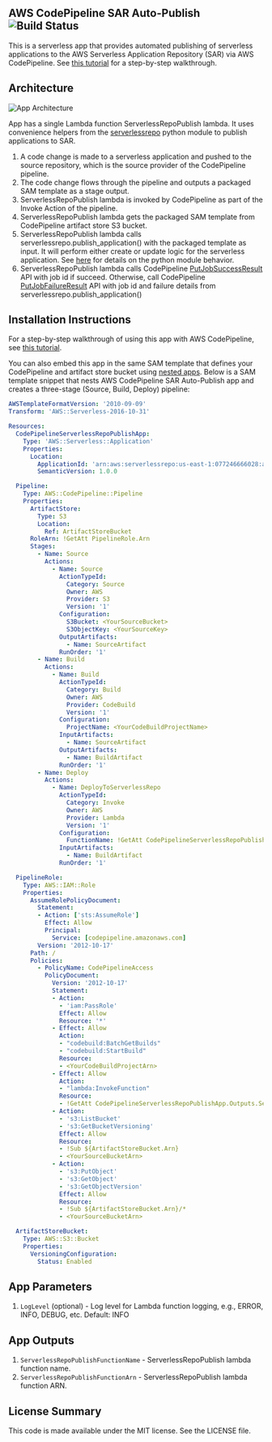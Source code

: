 ## AWS CodePipeline SAR Auto-Publish ![Build Status](https://codebuild.us-east-1.amazonaws.com/badges?uuid=eyJlbmNyeXB0ZWREYXRhIjoiRWVJS0x2ZFJGMTJYZWVKWHRxZXQzV3dHYlM4enJPc3k3bno4cmZRMmtwQkR5dGRSYUp1bDF3bnNHUE1NV1JpTHpTWC9KZ1Q4YmhtcG5aOXdNVWd4U2ZBPSIsIml2UGFyYW1ldGVyU3BlYyI6IlVhNGJ2dXlnZG1kbHJLS2siLCJtYXRlcmlhbFNldFNlcmlhbCI6MX0%3D&branch=master)

This is a serverless app that provides automated publishing of serverless applications to the AWS Serverless Application Repository (SAR) via AWS CodePipeline. See [this tutorial](https://docs.aws.amazon.com/codepipeline/latest/userguide/tutorials-serverlessrepo-auto-publish.html) for a step-by-step walkthrough.

## Architecture

![App Architecture](https://github.com/awslabs/aws-serverless-codepipeline-serverlessrepo-publish/raw/master/images/app-architecture.png)

App has a single Lambda function ServerlessRepoPublish lambda. It uses convenience helpers from the [serverlessrepo](https://pypi.org/project/serverlessrepo/) python module to publish applications to SAR.

1. A code change is made to a serverless application and pushed to the source repository, which is the source provider of the CodePipeline pipeline.
2. The code change flows through the pipeline and outputs a packaged SAM template as a stage output.
3. ServerlessRepoPublish lambda is invoked by CodePipeline as part of the Invoke Action of the pipeline.
4. ServerlessRepoPublish lambda gets the packaged SAM template from CodePipeline artifact store S3 bucket.
5. ServerlessRepoPublish lambda calls serverlessrepo.publish_application() with the packaged template as input. It will perform either create or update logic for the serverless application. See [here](https://pypi.org/project/serverlessrepo/) for details on the python module behavior.
6. ServerlessRepoPublish lambda calls CodePipeline [PutJobSuccessResult](https://docs.aws.amazon.com/codepipeline/latest/APIReference/API_PutJobSuccessResult.html) API with job id if succeed. Otherwise, call CodePipeline [PutJobFailureResult](https://docs.aws.amazon.com/codepipeline/latest/APIReference/API_PutJobFailureResult.html) API with job id and failure details from serverlessrepo.publish_application()

## Installation Instructions

For a step-by-step walkthrough of using this app with AWS CodePipeline, see [this tutorial](https://docs.aws.amazon.com/codepipeline/latest/userguide/tutorials-serverlessrepo-auto-publish.html).

You can also embed this app in the same SAM template that defines your CodePipeline and artifact store bucket using [nested apps](https://github.com/awslabs/serverless-application-model/blob/master/versions/2016-10-31.md#awsserverlessapplication). Below is a SAM template snippet that nests AWS CodePipeline SAR Auto-Publish app and creates a three-stage (Source, Build, Deploy) pipeline:

```yaml
AWSTemplateFormatVersion: '2010-09-09'
Transform: 'AWS::Serverless-2016-10-31'

Resources:
  CodePipelineServerlessRepoPublishApp:
    Type: 'AWS::Serverless::Application'
    Properties:
      Location:
        ApplicationId: 'arn:aws:serverlessrepo:us-east-1:077246666028:applications/aws-serverless-codepipeline-serverlessrepo-publish'
        SemanticVersion: 1.0.0

  Pipeline:
    Type: AWS::CodePipeline::Pipeline
    Properties:
      ArtifactStore:
        Type: S3
        Location:
          Ref: ArtifactStoreBucket
      RoleArn: !GetAtt PipelineRole.Arn
      Stages:
        - Name: Source
          Actions:
            - Name: Source
              ActionTypeId:
                Category: Source
                Owner: AWS
                Provider: S3
                Version: '1'
              Configuration:
                S3Bucket: <YourSourceBucket>
                S3ObjectKey: <YourSourceKey>
              OutputArtifacts:
                - Name: SourceArtifact
              RunOrder: '1'
        - Name: Build
          Actions:
            - Name: Build
              ActionTypeId:
                Category: Build
                Owner: AWS
                Provider: CodeBuild
                Version: '1'
              Configuration:
                ProjectName: <YourCodeBuildProjectName>
              InputArtifacts:
                - Name: SourceArtifact
              OutputArtifacts:
                - Name: BuildArtifact
              RunOrder: '1'
        - Name: Deploy
          Actions:
            - Name: DeployToServerlessRepo
              ActionTypeId:
                Category: Invoke
                Owner: AWS
                Provider: Lambda
                Version: '1'
              Configuration:
                FunctionName: !GetAtt CodePipelineServerlessRepoPublishApp.Outputs.ServerlessRepoPublishFunctionName # Here we use the app output ServerlessRepoPublishFunctionName
              InputArtifacts:
                - Name: BuildArtifact
              RunOrder: '1'

  PipelineRole:
    Type: AWS::IAM::Role
    Properties:
      AssumeRolePolicyDocument:
        Statement:
        - Action: ['sts:AssumeRole']
          Effect: Allow
          Principal:
            Service: [codepipeline.amazonaws.com]
        Version: '2012-10-17'
      Path: /
      Policies:
        - PolicyName: CodePipelineAccess
          PolicyDocument:
            Version: '2012-10-17'
            Statement:
            - Action:
              - 'iam:PassRole'
              Effect: Allow
              Resource: '*'
            - Effect: Allow
              Action:
              - "codebuild:BatchGetBuilds"
              - "codebuild:StartBuild"
              Resource:
              - <YourCodeBuildProjectArn>
            - Effect: Allow
              Action:
              - "lambda:InvokeFunction"
              Resource:
              - !GetAtt CodePipelineServerlessRepoPublishApp.Outputs.ServerlessRepoPublishFunctionArn # Here we use the app output ServerlessRepoPublishFunctionArn
            - Action:
              - 's3:ListBucket'
              - 's3:GetBucketVersioning'
              Effect: Allow
              Resource:
              - !Sub ${ArtifactStoreBucket.Arn}
              - <YourSourceBucketArn>
            - Action:
              - 's3:PutObject'
              - 's3:GetObject'
              - 's3:GetObjectVersion'
              Effect: Allow
              Resource:
              - !Sub ${ArtifactStoreBucket.Arn}/*
              - <YourSourceBucketArn>

  ArtifactStoreBucket:
    Type: AWS::S3::Bucket
    Properties:
      VersioningConfiguration:
        Status: Enabled
```

## App Parameters

1. `LogLevel` (optional) - Log level for Lambda function logging, e.g., ERROR, INFO, DEBUG, etc. Default: INFO

## App Outputs

1. `ServerlessRepoPublishFunctionName` - ServerlessRepoPublish lambda function name.
1. `ServerlessRepoPublishFunctionArn` - ServerlessRepoPublish lambda function ARN.

## License Summary

This code is made available under the MIT license. See the LICENSE file.
